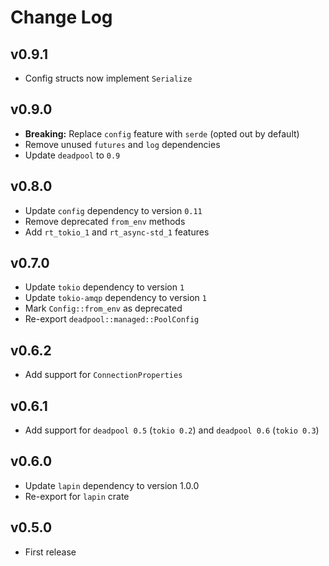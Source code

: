 # Change Log

## v0.9.1

* Config structs now implement `Serialize`

## v0.9.0

* __Breaking:__ Replace `config` feature with `serde` (opted out by default)
* Remove unused `futures` and `log` dependencies
* Update `deadpool` to `0.9`

## v0.8.0

* Update `config` dependency to version `0.11`
* Remove deprecated `from_env` methods
* Add `rt_tokio_1` and `rt_async-std_1` features

## v0.7.0

* Update `tokio` dependency to version `1`
* Update `tokio-amqp` dependency to version `1`
* Mark `Config::from_env` as deprecated
* Re-export `deadpool::managed::PoolConfig`

## v0.6.2

* Add support for `ConnectionProperties`

## v0.6.1

* Add support for `deadpool 0.5` (`tokio 0.2`) and `deadpool 0.6` (`tokio 0.3`)

## v0.6.0

* Update `lapin` dependency to version 1.0.0
* Re-export for `lapin` crate

## v0.5.0

* First release
